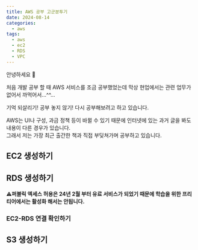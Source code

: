 ```yaml
---
title: AWS 공부 고군분투기
date: 2024-08-14
categories:
  - aws
tags:
  - aws
  - ec2
  - RDS
  - VPC
---
```

안녕하세요 🐸

처음 개발 공부 할 때 AWS 서비스를 조금 공부했었는데 막상 현업에서는 관련 업무가 없어서 까먹어서...^^...  

기억 되살리기! 공부 놓지 않기! 다시 공부해보려고 하고 있습니다.  

AWS는 UI나 구성, 과금 정책 등이 바뀔 수 있기 때문에 인터넷에 있는 과거 글을 봐도 내용이 다른 경우가 있습니다.  
그래서 저는 가장 최근 출간한 책과  직접 부딪쳐가며 공부하고 있습니다.  

## EC2 생성하기


## RDS 생성하기
**⚠️퍼블릭 엑세스 허용은 24년 2월 부터 유료 서비스가 되었기 때문에 학습을 위한 프리티어에서는 활성화 해서는 안됩니다.**  


### EC2-RDS 연결 확인하기

## S3 생성하기

